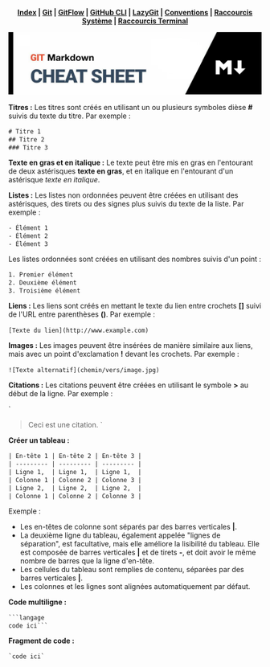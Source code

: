 <div align="center">

**[Index](/README.md) | [Git](/git/git.md) | [GitFlow](/git/gitflow.md) | [GitHub CLI](/git/github-cli.md) | [LazyGit](/git/lazygit.md) | [Conventions](/git/conventional-commits.md) |  [Raccourcis Système](/shortcut-sys/shortcut.md) | [Raccourcis Terminal](/terminal/terminal.md)**

![banner](/markdown/markdown-pics/markdown.png)

</div>

**Titres :** Les titres sont créés en utilisant un ou plusieurs symboles dièse **#** suivis du texte du titre. Par exemple :

```
# Titre 1
## Titre 2
### Titre 3
```

**Texte en gras et en italique :** Le texte peut être mis en gras en l'entourant de deux astérisques **texte en gras**, et en italique en l'entourant d'un astérisque *texte en italique*.

**Listes :** Les listes non ordonnées peuvent être créées en utilisant des astérisques, des tirets ou des signes plus suivis du texte de la liste. Par exemple :

```
- Élément 1
- Élément 2
- Élément 3
```

Les listes ordonnées sont créées en utilisant des nombres suivis d'un point :

```
1. Premier élément
2. Deuxième élément
3. Troisième élément
```

**Liens :** Les liens sont créés en mettant le texte du lien entre crochets **[]** suivi de l'URL entre parenthèses **()**. Par exemple :

`
[Texte du lien](http://www.example.com)
`

**Images :** Les images peuvent être insérées de manière similaire aux liens, mais avec un point d'exclamation **!** devant les crochets. Par exemple :

`
![Texte alternatif](chemin/vers/image.jpg)
`

**Citations :** Les citations peuvent être créées en utilisant le symbole **>** au début de la ligne. Par exemple :

`
> Ceci est une citation.
`

**Créer un tableau :**

```
| En-tête 1 | En-tête 2 | En-tête 3 |
| --------- | --------- | --------- |
| Ligne 1,  | Ligne 1,  | Ligne 1,  |
| Colonne 1 | Colonne 2 | Colonne 3 |
| Ligne 2,  | Ligne 2,  | Ligne 2,  |
| Colonne 1 | Colonne 2 | Colonne 3 |
```

Exemple :

- Les en-têtes de colonne sont séparés par des barres verticales **|**.
- La deuxième ligne du tableau, également appelée "lignes de séparation", est facultative, mais elle améliore la lisibilité du tableau. Elle est composée de barres verticales **|** et de tirets **-**, et doit avoir le même nombre de barres que la ligne d'en-tête.
- Les cellules du tableau sont remplies de contenu, séparées par des barres verticales **|**.
- Les colonnes et les lignes sont alignées automatiquement par défaut.

**Code multiligne :**

```
```langage
code ici```
```

**Fragment de code :**
```
`code ici`
```
